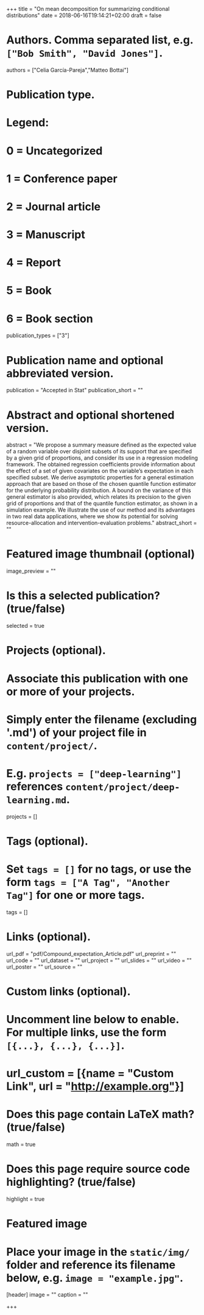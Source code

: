 +++
title = "On mean decomposition for summarizing conditional distributions"
date = 2018-06-16T19:14:21+02:00
draft = false

# Authors. Comma separated list, e.g. `["Bob Smith", "David Jones"]`.
authors = ["Celia García-Pareja","Matteo Bottai"]

# Publication type.
# Legend:
# 0 = Uncategorized
# 1 = Conference paper
# 2 = Journal article
# 3 = Manuscript
# 4 = Report
# 5 = Book
# 6 = Book section
publication_types = ["3"]

# Publication name and optional abbreviated version.
publication = "Accepted in Stat"
publication_short = ""

# Abstract and optional shortened version.
abstract = "We propose a summary measure defined as the expected value of a random variable over disjoint subsets of its support that are specified by a given grid of proportions, and consider its use in a regression modeling framework. The obtained regression coefficients provide information about the effect of a set of given covariates on the variable’s expectation in each specified subset. We derive asymptotic properties for a general estimation approach that are based on those of the chosen quantile function estimator for the underlying probability distribution. A bound on the variance of this general estimator is also provided, which relates its precision to the given grid of proportions and that of the quantile function estimator, as shown in a simulation example. We illustrate the use of our method and its advantages in two real data applications, where we show its potential for solving resource-allocation and intervention-evaluation problems."
abstract_short = ""

# Featured image thumbnail (optional)
image_preview = ""

# Is this a selected publication? (true/false)
selected = true

# Projects (optional).
#   Associate this publication with one or more of your projects.
#   Simply enter the filename (excluding '.md') of your project file in `content/project/`.
#   E.g. `projects = ["deep-learning"]` references `content/project/deep-learning.md`.
projects = []

# Tags (optional).
#   Set `tags = []` for no tags, or use the form `tags = ["A Tag", "Another Tag"]` for one or more tags.
tags = []

# Links (optional).
url_pdf = "pdf/Compound_expectation_Article.pdf"
url_preprint = ""
url_code = ""
url_dataset = ""
url_project = ""
url_slides = ""
url_video = ""
url_poster = ""
url_source = ""

# Custom links (optional).
#   Uncomment line below to enable. For multiple links, use the form `[{...}, {...}, {...}]`.
# url_custom = [{name = "Custom Link", url = "http://example.org"}]

# Does this page contain LaTeX math? (true/false)
math = true

# Does this page require source code highlighting? (true/false)
highlight = true

# Featured image
# Place your image in the `static/img/` folder and reference its filename below, e.g. `image = "example.jpg"`.
[header]
image = ""
caption = ""

+++
